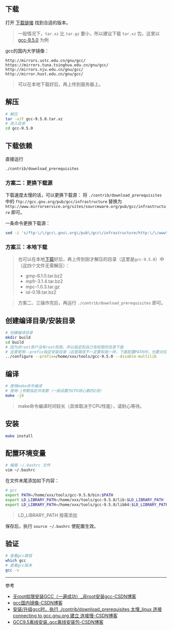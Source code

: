 ## 下载
打开 [下载链接](https://ftp.gnu.org/gnu/gcc/) 找到合适的版本。

> 一般情况下，`tar.xz` 比 `tar.gz` 要小，所以建议下载 `tar.xz` 包，这里以 [gcc-9.5.0](https://ftp.gnu.org/gnu/gcc/gcc-9.5.0/gcc-9.5.0.tar.xz) 为例

gcc的国内大学镜像：
```
http://mirrors.ustc.edu.cn/gnu/gcc/
https://mirrors.tuna.tsinghua.edu.cn/gnu/gcc/
http://mirrors.nju.edu.cn/gnu/gcc/
http://mirror.hust.edu.cn/gnu/gcc/
```

> 可以在本地下载好后，再上传到服务器上。


## 解压
```bash
# 解压
tar -xJf gcc-9.5.0.tar.xz
# 进入目录
cd gcc-9.5.0
```


## 下载依赖
直接运行
```bash
./contrib/download_prerequisites
```

### 方案二：更换下载源
下载速度太慢的话，可以更换下载源：
将 `./contrib/download_prerequisites` 中的 `ftp://gcc.gnu.org/pub/gcc/infrastructure` 替换为 `http://www.mirrorservice.org/sites/sourceware.org/pub/gcc/infrastructure` 即可。

一条命令更换下载源：
```bash
sed -i 's/ftp:\/\/gcc\.gnu\.org\/pub\/gcc\/infrastructure/http:\/\/www\.mirrorservice\.org\/sites\/sourceware\.org\/pub\/gcc\/infrastructure/g' ./contrib/download_prerequisites
```

### 方案三：本地下载
> 也可以在本地[下载](http://www.mirrorservice.org/sites/sourceware.org/pub/gcc/infrastructure)好后，再上传到刚才解压的目录（这里是`gcc-9.5.0`）中（这四个文件无需解压）：
> - gmp-6.1.0.tar.bz2
> - mpfr-3.1.4.tar.bz2
> - mpc-1.0.3.tar.gz
> - isl-0.18.tar.bz2

> 方案二、三操作完后，再运行 `./contrib/download_prerequisites` 即可。


## 创建编译目录/安装目录
```bash
# 创建编译目录
mkdir build
cd build
# 因为非root用户没有root权限，所以指定到自己有权限的目录下面
# 这里使用--prefix指定安装目录（这里路径不一定要和我一样，下面配置PATH时，也要对应修改）
../configure --prefix=/home/xxx/tools/gcc-9.5.0 --disable-multilib
```


## 编译
```bash
# 使用make命令编译
# 使用-j参数指定并发数（一般设置为CPU核心数的2倍）
make -j8
```

> make命令编译时间较长（具体取决于CPU性能），请耐心等待。


## 安装
```bash
make install
```


## 配置环境变量
```bash
# 编辑 ~/.bashrc 文件
vim ~/.bashrc
```

在文件末尾添加如下内容：
```bash
# gcc
export PATH=/home/xxx/tools/gcc-9.5.0/bin:$PATH
export LD_LIBRARY_PATH=/home/xxx/tools/gcc-9.5.0/lib:$LD_LIBRARY_PATH
export LD_LIBRARY_PATH=/home/xxx/tools/gcc-9.5.0/lib64:$LD_LIBRARY_PATH
```

> LD_LIBRARY_PATH 按需添加

保存后，执行 `source ~/.bashrc` 使配置生效。


## 验证
```bash
# 查看gcc路径
which gcc
# 查看gcc版本
gcc -v
```


---
参考
- [无root权限安装GCC（一遍成功）_非root安装gcc-CSDN博客](https://blog.csdn.net/qq_38308388/article/details/127574517)
- [gcc国内镜像-CSDN博客](https://blog.csdn.net/mnmiaoyi/article/details/98847144)
- [安装/升级gcc时，执行 ./contrib/download_prerequisites 太慢_linux 连接 connecting to gcc.gnu.org 建立 连接慢-CSDN博客](https://blog.csdn.net/qq_29695701/article/details/115182856)
- [GCC9.5离线安装_gcc离线安装包-CSDN博客](https://blog.csdn.net/ab0902cd/article/details/125541985)
